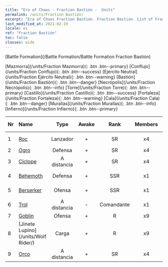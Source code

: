 ```yaml
---
title: "Era of Chaos - Fraction Bastión -  Units"
permalink: /units/Fraction Bastión/
excerpt: "Era of Chaos Fraction Bastión. Fraction Bastión. List of Fraction in Era of Chaos"
last_modified_at: 2021-02-19
locale: es
ref: "Fraction Bastión"
toc: false
classes: wide
---
```

  [Battle Formation](/Battle Formation/Battle Formation Fraction Bastión)

 [Mazmorra](/units/Fraction Mazmorra){: .btn .btn--primary} [Conflujo](/units/Fraction Conflujo){: .btn .btn--success} [Ejército Neutral](/units/Fraction Ejército Neutral){: .btn .btn--warning} [Bastión](/units/Fraction Bastión){: .btn .btn--danger} [Necrópolis](/units/Fraction Necrópolis){: .btn .btn--info} [Torre](/units/Fraction Torre){: .btn .btn--primary} [Castillo](/units/Fraction Castillo){: .btn .btn--success} [Fortaleza](/units/Fraction Fortaleza){: .btn .btn--warning} [Cala](/units/Fraction Cala){: .btn .btn--danger} [Murallas](/units/Fraction Murallas){: .btn .btn--info} [Infierno](/units/Fraction Infierno){: .btn .btn--primary} 

  | Nr |         Name        |   Type   | Awake |    Rank   |   Members     |  Stars  |  Attack  |     HP    | Awaken Name  |
  |:---|:--------------------|:--------:|:-----:|:---------:|:-------------:|:-------:|:--------:|:---------:|:-------------|
  | 1 | [Roc](/units/Roc/) | Lanzador | + | SR | x4 | <i class="fas fa-star"/><i class="fas fa-star"/> | 792.0 | 4978 |  Ave de Trueno  |
  | 2 | [Ogro](/units/Ogre/) | Defensa | + | SR | x4 | <i class="fas fa-star"/><i class="fas fa-star"/> | 107.6 | 2523 |  Mago Ogro  |
  | 3 | [Cíclope](/units/Cyclops/) | A distancia | + | SR | x4 | <i class="fas fa-star"/><i class="fas fa-star"/> | 678.8 | 5091 |  Cíclope Rey  |
  | 4 | [Behemoth](/units/Behemoth/) | Defensa | + | SSR | x1 | <i class="fas fa-star"/><i class="fas fa-star"/><i class="fas fa-star"/> | 407.3 | 10182 |  Antiguo Behemoth  |
  | 5 | [Berserker](/units/Berserker/) | Ofensa | + | SSR | x1 | <i class="fas fa-star"/><i class="fas fa-star"/><i class="fas fa-star"/> | 678.8 | 5317 |  Aullador de Muerte  |
  | 6 | [Trol](/units/Troll/) | A distancia | - | Comandante | x1 | <i class="fas fa-star"/><i class="fas fa-star"/><i class="fas fa-star"/> | 1018.3 | 9051 |   -   |
  | 7 | [Goblin](/units/Goblin/) | Ofensa | + | R | x9 | <i class="fas fa-star"/> | 82.7 | 761 |  Hobgoblin  |
  | 8 | [Jinete Lupino](/units/Wolf Rider/) | Carga | + | R | x9 | <i class="fas fa-star"/> | 72.8 | 860 |  Incursor Lupino  |
  | 9 | [Orco](/units/Orc/) | A distancia | + | SR | x4 | <i class="fas fa-star"/><i class="fas fa-star"/> | 82.7 | 662 |  Comandante Orco  |

